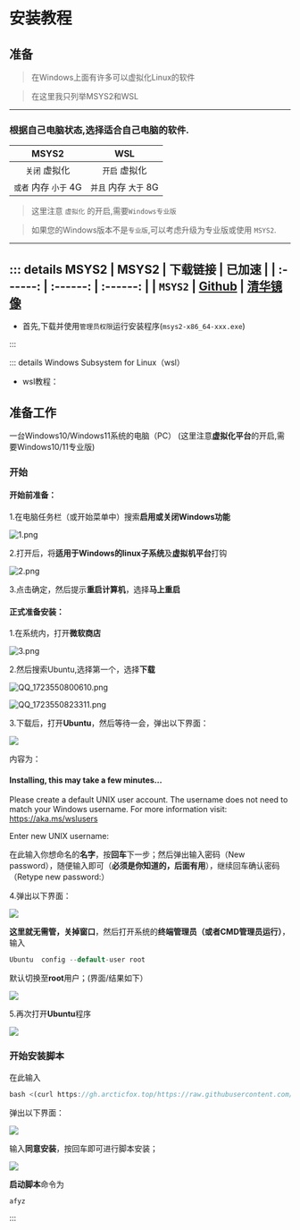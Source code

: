 # 安装教程
## 准备

> 在Windows上面有许多可以虚拟化Linux的软件

>在这里我只列举MSYS2和WSL

---

### 根据自己电脑状态,选择适合自己电脑的软件.

| MSYS2 | WSL |
| :------: | :------: |
| `关闭` 虚拟化 | `开启` 虚拟化 |
| `或者` 内存 `小于` 4G | `并且` 内存 `大于` 8G |

> 这里注意 `虚拟化` 的开启,需要`Windows专业版`

>如果您的Windows版本不是`专业版`,可以考虑升级为专业版或使用 `MSYS2`.

---

::: details MSYS2
| MSYS2 | 下载链接 | 已加速 |
| :------: | :------: | :------: |
| `MSYS2` | [Github](https://github.com/msys2/msys2-installer/releases/download/2024-07-27/msys2-x86_64-20240727.exe) | [清华镜像](https://mirrors.tuna.tsinghua.edu.cn/msys2/distrib/x86_64/msys2-x86_64-20240727.exe)
---
- 首先,下载并使用`管理员权限`运行安装程序(`msys2-x86_64-xxx.exe`)

:::


::: details Windows Subsystem for Linux（wsl）
- wsl教程：
## 准备工作
 一台Windows10/Windows11系统的电脑（PC）  (这里注意**虚拟化平台**的开启,需要Windows10/11专业版)
### 开始
#### 开始前准备：
1.在电脑任务栏（或开始菜单中）搜索**启用或关闭Windows功能**

![1.png](https://dl.img.timecdn.cn/2024/08/13/QQ_1723550668855.png)

2.打开后，将**适用于Windows的linux子系统**及**虚拟机平台**打钩

![2.png](https://dl.img.timecdn.cn/2024/08/13/QQ_1723550712181.png)

3.点击确定，然后提示**重启计算机**，选择**马上重启**

#### 正式准备安装：
1.在系统内，打开**微软商店**

![3.png](https://dl.img.timecdn.cn/2024/08/13/QQ_1723550749345.png)

2.然后搜索Ubuntu,选择第一个，选择**下载**

![QQ_1723550800610.png](https://dl2.img.timecdn.cn/2024/08/13/QQ_1723550800610.png)


![QQ_1723550823311.png](https://dl2.img.timecdn.cn/2024/08/13/QQ_1723550823311.png)


3.下载后，打开**Ubuntu**，然后等待一会，弹出以下界面：

![](https://dl.img.timecdn.cn/2024/08/13/QQ_1723551821914.md.png)

内容为：
#### Installing, this may take a few minutes...
Please create a default UNIX user account. The username does not need to match your Windows username.
For more information visit: https://aka.ms/wslusers

Enter new UNIX username:

在此输入你想命名的**名字**，按**回车**下一步；然后弹出输入密码（New password），随便输入即可（**必须是你知道的，后面有用**），继续回车确认密码（Retype new password:）

4.弹出以下界面：

![](https://dl2.img.timecdn.cn/2024/08/13/QQ_1723552237514.md.png)

**这里就无需管，关掉窗口**，然后打开系统的**终端管理员（或者CMD管理员运行）**，输入
```rust
Ubuntu  config --default-user root
```
默认切换至**root**用户；(界面/结果如下）

![](https://dl2.img.timecdn.cn/2024/08/13/QQ_1723552723640.md.png)

5.再次打开**Ubuntu**程序

![](https://dl3.img.timecdn.cn/2024/08/13/QQ_1723552929831.md.png)

### 开始安装脚本
在此输入
```rust
bash <(curl https://gh.arcticfox.top/https://raw.githubusercontent.com/ArcticFox520/Yunzai-Bot-Script/main/start)
```
弹出以下界面：

![](https://dl.img.timecdn.cn/2024/08/13/QQ_1723553022034.md.png)

输入**同意安装**，按回车即可进行脚本安装；

![](https://dl2.img.timecdn.cn/2024/08/13/QQ_1723553142871.md.png)

**启动脚本**命令为
```rust
afyz
```

:::
